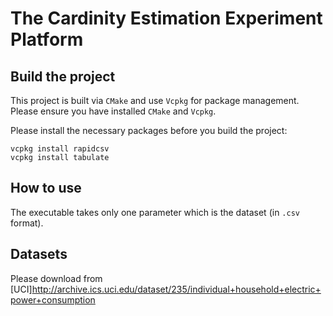 # The Cardinity Estimation Experiment Platform
## Build the project
This project is built via `CMake` and use `Vcpkg` for package management.
Please ensure you have installed `CMake` and `Vcpkg`.

Please install the necessary packages before you build the project:
```shell
vcpkg install rapidcsv
vcpkg install tabulate
```
## How to use
The executable takes only one parameter which is the dataset (in `.csv` format).

## Datasets
Please download from [UCI]http://archive.ics.uci.edu/dataset/235/individual+household+electric+power+consumption